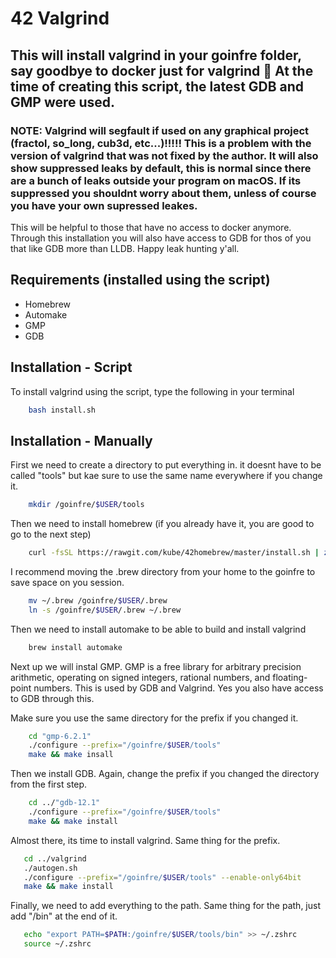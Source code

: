 # 42 Valgrind
## This will install valgrind in your goinfre folder, say goodbye to docker just for valgrind 🥳 At the time of creating this script, the latest GDB and GMP were used.
### NOTE: Valgrind will segfault if used on any graphical project (fractol, so_long, cub3d, etc...)!!!!! This is a problem with the version of valgrind that was not fixed by the author. It will also show suppressed leaks by default, this is normal since there are a bunch of leaks outside your program on macOS. If its suppressed you shouldnt worry about them, unless of course you have your own supressed leakes.

This will be helpful to those that have no access to docker anymore. Through this installation you will also have access to GDB for thos of you that like GDB more than LLDB. Happy leak hunting y'all.


## Requirements (installed using the script)

- Homebrew
- Automake
- GMP
- GDB



## Installation - Script 

To install valgrind using the script, type the following in your terminal

```bash
    bash install.sh
```
    

## Installation - Manually 

First we need to create a directory to put everything in. it doesnt have to be called "tools" but kae sure to use the same name everywhere if you change it.

```bash
    mkdir /goinfre/$USER/tools
```

Then we need to install homebrew (if you already have it, you are good to go to the next step)

```bash
    curl -fsSL https://rawgit.com/kube/42homebrew/master/install.sh | zsh
```
I recommend moving the .brew directory from your home to the goinfre to save space on you session.
```bash
    mv ~/.brew /goinfre/$USER/.brew
    ln -s /goinfre/$USER/.brew ~/.brew
```

Then we need to install automake to be able to build and install valgrind
```bash
    brew install automake
```

Next up we will instal GMP. GMP is a free library for arbitrary precision arithmetic, operating on signed integers, rational numbers, and floating-point numbers. This is used by GDB and Valgrind. Yes you also have access to GDB through this.

Make sure you use the same directory for the prefix if you changed it.
```bash
    cd "gmp-6.2.1"
    ./configure --prefix="/goinfre/$USER/tools"
    make && make insall
```
Then we install GDB. Again, change the prefix if you changed the directory from the first step.
```bash
    cd ../"gdb-12.1"
    ./configure --prefix="/goinfre/$USER/tools"
    make && make install
 ```

 Almost there, its time to install valgrind. Same thing for the prefix.
 ```bash
    cd ../valgrind
    ./autogen.sh
    ./configure --prefix="/goinfre/$USER/tools" --enable-only64bit
    make && make install
 ```

 Finally, we need to add everything to the path. Same thing for the path, just add "/bin" at the end of it.

 ```bash
    echo "export PATH=$PATH:/goinfre/$USER/tools/bin" >> ~/.zshrc
    source ~/.zshrc
 ```
